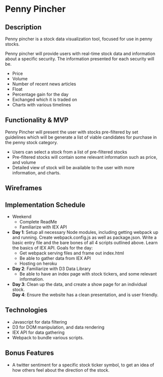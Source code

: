 # Penny Pincher

## Description
  Penny pincher is a stock data visualization tool, focused for use in penny stocks.

  Penny pincher will provide users with real-time stock data and information about a specific security. The information presented for each security will be.
  * Price
  * Volume
  * Number of recent news articles
  * Float
  * Percentage gain for the day
  * Exchanged which it is traded on
  * Charts with various timelines

## Functionality & MVP
 Penny Pincher will present the user with stocks pre-filtered by set guidelines which will be generate a list of viable candidates for purchase in the penny stock category.
 * Users can select a stock from a list of pre-filtered stocks
 * Pre-filtered stocks will contain some relevant information such as price, and volume
 * Detailed view of stock will be available to the user with more information, and charts.

 ## Wireframes

 ## Implementation Schedule
 * Weekend
    * Complete ReadMe
    * Familiarize with IEX API
 * **Day 1**:  Setup all necessary Node modules, including getting webpack up and running. Create webpack.config.js as well as package.json. Write a basic entry file and the bare bones of all 4 scripts outlined above. Learn the basics of IEX API. Goals for the day:
    * Get webpack serving files and frame out index.html
    * Be able to gather data from IEX API
    * Hosting on heroku
 * **Day 2**: Familiarize with D3 Data Library
    * Be able to have an index page with stock tickers, and some relevant information.
* **Day 3**: Clean up the data, and create a show page for an individual stock.  
 **Day 4**: Ensure the website has a clean presentation, and is user friendly.

## Technologies
 * Javascript for data filtering
 * D3 for DOM manipulation, and data rendering
 * IEX API for data gathering
 * Webpack to bundle various scripts.
 
 ## Bonus Features
  * A twitter sentiment for a specific stock ticker symbol, to get an idea of how others feel about the direction of the stock.
